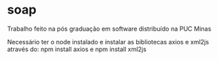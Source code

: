 # soap
Trabalho feito na pós graduação em software distribuído na PUC Minas

Necessário ter o node instalado e instalar as bibliotecas axios e xml2js através do: npm install axios e npm install xml2js
